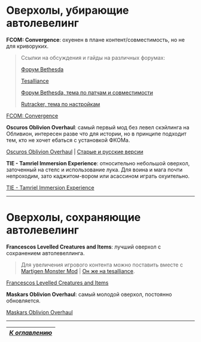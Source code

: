 # Оверхолы, убирающие автолевелинг

**FCOM: Convergence**: охуенен в плане контент/совместимость, но не для криворуких.

>Ссылки на обсуждения и гайды на различных форумах:
>
>[Форум Bethesda](http://forums.bethsoft.com/topic/1501789-rel-fcom-convergence/)
>
>[Tesalliance](http://tesalliance.org/forums/index.php?/files/file/1294-fcom-convergence/)
>
>[Форум Bethesda, тема по патчам и совместимости](http://forums.bethsoft.com/topic/1408858-list-fcom-patches-compatible-with-fcom-10/)
>
>[Rutracker, тема по настройкам](http://rutracker.org/forum/viewtopic.php?t=3109732)

[FCOM: Convergence](http://www.nexusmods.com/oblivion/mods/12249/?)

**Oscuros Oblivion Overhaul**: самый первый мод без левел скэйлинга на Обливион, интересен разве что для истории, но в принципе подходит тем, кто не хочет ебаться с установкой ФКОМа.

[Oscuros Oblivion Overhaul](http://www.nexusmods.com/oblivion/mods/46199/?) | [Старые и русские версии](http://tes.ag.ru/oblivion/mods/OOO.shtml)

**TIE - Tamriel Immersion Experience**: относительно небольшой оверхол, заточенный на стелс и использование лука. Для воина и мага почти непроходим, зато каджитом-вором или асассином играть охуительно.

[TIE - Tamriel Immersion Experience](http://www.nexusmods.com/oblivion/mods/35265)

-----

# Оверхолы, сохраняющие автолевелинг

**Francescos Levelled Creatures and Items**: лучший оверхол с сохранением автолевеллинга.

>Для увеличения игрового контента можно поставить вместе с [Martigen Monster Mod](http://www.nexusmods.com/oblivion/mods/17784) | [Он же на tesalliance](http://tesalliance.org/forums/index.php?/files/file/1965-martigens-monster-mod-38/).

[Francescos Levelled Creatures and Items](http://www.nexusmods.com/oblivion/mods/40190)

**Maskars Oblivion Overhaul**: самый молодой оверхол, постоянно обновляется.

[Maskars Oblivion Overhaul](http://www.nexusmods.com/oblivion/mods/42780/)

------

|[*К оглавлению*](../Оглавление.md)|
|:---:|
